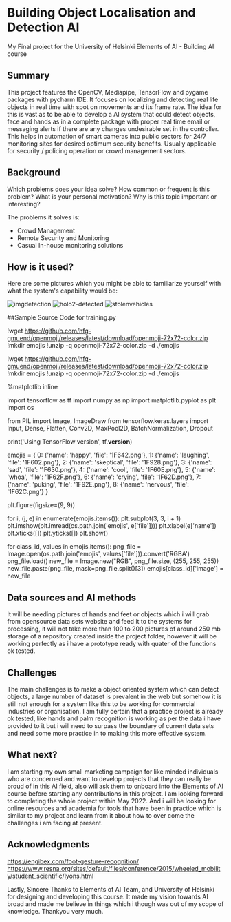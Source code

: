 # Building Object Localisation and Detection AI

My Final project for the University of Helsinki Elements of AI - Building AI course

## Summary

This project features the OpenCV, Mediapipe, TensorFlow and pygame packages with pycharm IDE. It focuses on localizing and detecting real life objects in real time with spot on movements and its frame rate. The idea for this is vast as to be able to develop a AI system that could detect objects, face and hands as in a complete package with proper real time email or messaging alerts if there are any changes undesirable set in the controller. This helps in automation of smart cameras into public sectors for 24/7 monitoring sites for desired optimum security benefits. Usually applicable for security / policing operation or crowd management sectors. 


## Background

Which problems does your idea solve? How common or frequent is this problem? What is your personal motivation? Why is this topic important or interesting?

The problems it solves is: 
* Crowd Management
* Remote Security and Monitoring
* Casual In-house monitoring solutions


## How is it used?

Here are some pictures which you might be able to familiarize yourself with what the system's capability would be: 

![imgdetection](https://user-images.githubusercontent.com/71119638/131369737-3befdda1-8514-42ed-87d6-bdf73add767b.jpg)
![holo2-detected](https://user-images.githubusercontent.com/71119638/131369768-f8ad5651-ff54-4fde-9aa9-f5e27f778966.jpg)
![stolenvehicles](https://user-images.githubusercontent.com/71119638/131369926-7272a8f9-32b7-42ed-baf2-04dd6da4281a.jpg)



##Sample Source Code for training.py

!wget https://github.com/hfg-gmuend/openmoji/releases/latest/download/openmoji-72x72-color.zip
!mkdir emojis
!unzip -q openmoji-72x72-color.zip -d ./emojis

!wget https://github.com/hfg-gmuend/openmoji/releases/latest/download/openmoji-72x72-color.zip
!mkdir emojis
!unzip -q openmoji-72x72-color.zip -d ./emojis

%matplotlib inline

import tensorflow as tf
import numpy as np
import matplotlib.pyplot as plt
import os

from PIL import Image, ImageDraw
from tensorflow.keras.layers import Input, Dense, Flatten, Conv2D, MaxPool2D, BatchNormalization, Dropout

print('Using TensorFlow version', tf.__version__)

emojis = {
    0: {'name': 'happy', 'file': '1F642.png'},
    1: {'name': 'laughing', 'file': '1F602.png'},
    2: {'name': 'skeptical', 'file': '1F928.png'},
    3: {'name': 'sad', 'file': '1F630.png'},
    4: {'name': 'cool', 'file': '1F60E.png'},
    5: {'name': 'whoa', 'file': '1F62F.png'},
    6: {'name': 'crying', 'file': '1F62D.png'},
    7: {'name': 'puking', 'file': '1F92E.png'},
    8: {'name': 'nervous', 'file': '1F62C.png'}
}

plt.figure(figsize=(9, 9))

for i, (j, e) in enumerate(emojis.items()):
    plt.subplot(3, 3, i + 1)
    plt.imshow(plt.imread(os.path.join('emojis', e['file'])))
    plt.xlabel(e['name'])
    plt.xticks([])
    plt.yticks([])
plt.show()

for class_id, values in emojis.items():
    png_file = Image.open(os.path.join('emojis', values['file'])).convert('RGBA')
    png_file.load()
    new_file = Image.new("RGB", png_file.size, (255, 255, 255))
    new_file.paste(png_file, mask=png_file.split()[3])
    emojis[class_id]['image'] = new_file
    
    


## Data sources and AI methods
It will be needing pictures of hands and feet or objects which i will grab from opensource data sets website and feed it to the systems for processing, it will not take more than 100 to 200 pictures of around 250 mb storage of a repository created inside the project folder, however it will be working perfectly as i have a prototype ready with quater of the functions ok tested.

## Challenges

The main challenges is to make a object oriented system which can detect objects, a large number of dataset is prevalent in the web but somehow it is still not enough for a system like this to be working for commercial industries or organisation. I am fully certain that a practice project is already ok tested, like hands and palm recognition is working as per the data i have provided to it but i will need to surpass the boundary of current data sets and need some more practice in to making this more effective system. 

## What next?

I am starting my own small marketing campaign for like minded individuals who are concerned and want to develop projects that they can really be proud of in this AI field, also will ask them to onboard into the Elements of AI course before starting any contributions in this project. I am looking forward to completing the whole project within May 2022. And i will be looking for online resources and academia for tools that have been in practice which is similar to my project and learn from it about how to over come the challenges i am facing at present.   


## Acknowledgments
https://engibex.com/foot-gesture-recognition/
https://www.resna.org/sites/default/files/conference/2015/wheeled_mobility/student_scientific/lyons.html


Lastly, Sincere Thanks to Elements of AI Team, and University of Helsinki for designing and developing this course. It made my vision towards AI broad and made me believe in things which i though was out of my scope of knowledge. Thankyou very much. 
